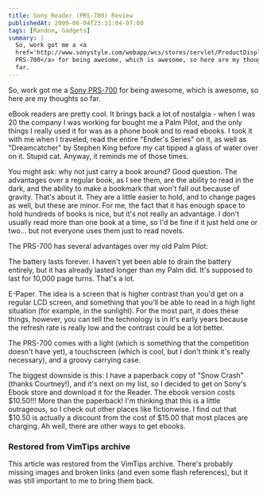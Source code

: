```yaml
---
title: Sony Reader (PRS-700) Review
publishedAt: 2009-06-04T23:31:04-07:00
tags: [Random, Gadgets]
summary: |
  So, work got me a <a
  href='http://www.sonystyle.com/webapp/wcs/stores/servlet/ProductDisplay?catalogId=10551&storeId=10151&langId=-1&productId=8198552921665562069'>Sony
  PRS-700</a> for being awesome, which is awesome, so here are my thoughts so
  far.
---
```

So, work got me a <a
href='http://www.sonystyle.com/webapp/wcs/stores/servlet/ProductDisplay?catalogId=10551&storeId=10151&langId=-1&productId=8198552921665562069'>Sony
PRS-700</a> for being awesome, which is awesome, so here are my thoughts so
far.

eBook readers are pretty cool.  It brings back a lot of nostalgia - when I was
20 the company I was working for bought me a Palm Pilot, and the only things I
really used it for was as a phone book and to read ebooks.  I took it with me
when I traveled, read the entire "Ender's Series" on it, as well as
"Dreamcatcher" by Stephen King before my cat tipped a glass of water over on
it.  Stupid cat.  Anyway, it reminds me of those times.

You might ask: why not just carry a book around?  Good question.  The
advantages over a regular book, as I see them, are the ability to read in the
dark, and the ability to make a bookmark that won't fall out because of
gravity.  That's about it.  They are a little easier to hold, and to change
pages as well, but these are minor.  For me, the fact that it has enough space
to hold hundreds of books is nice, but it's not really an advantage.  I don't
usually read more than one book at a time, so I'd be fine if it just held one
or two... but not everyone uses them just to read novels.

The PRS-700 has several advantages over my old Palm Pilot:

The battery lasts forever.  I haven't yet been able to drain the battery
entirely, but it has already lasted longer than my Palm did.  It's supposed to
last for 10,000 page turns.  That's a lot.

E-Paper.  The idea is a screen that is higher contrast than you'd get on a
regular LCD screen, and something that you'll be able to read in a high light
situation (for example, in the sunlight).  For the most part, it does these
things, however, you can tell the technology is in it's early years because the
refresh rate is really low and the contrast could be a lot better.

The PRS-700 comes with a light (which is something that the competition doesn't
have yet), a touchscreen (which is cool, but I don't think it's really
necessary), and a groovy carrying case.

The biggest downside is this:  I have a paperback copy of "Snow Crash" (thanks
Courtney!), and it's next on my list, so I decided to get on Sony's Ebook store
and download it for the Reader.  The ebook version costs $10.50!!! More than
the paperback!  I'm thinking that this is a little outrageous, so I check out
other places like fictionwise.  I find out that $10.50 is actually a discount
from the cost of $15.00 that most places are charging.  Ah well, there are
other ways to get ebooks.

<div class="restored-from-archive">
  <h3>Restored from VimTips archive</h3>
  <p>
  This article was restored from the VimTips archive. There's probably
  missing images and broken links (and even some flash references), but it
  was still important to me to bring them back.
  </p>
</div>
